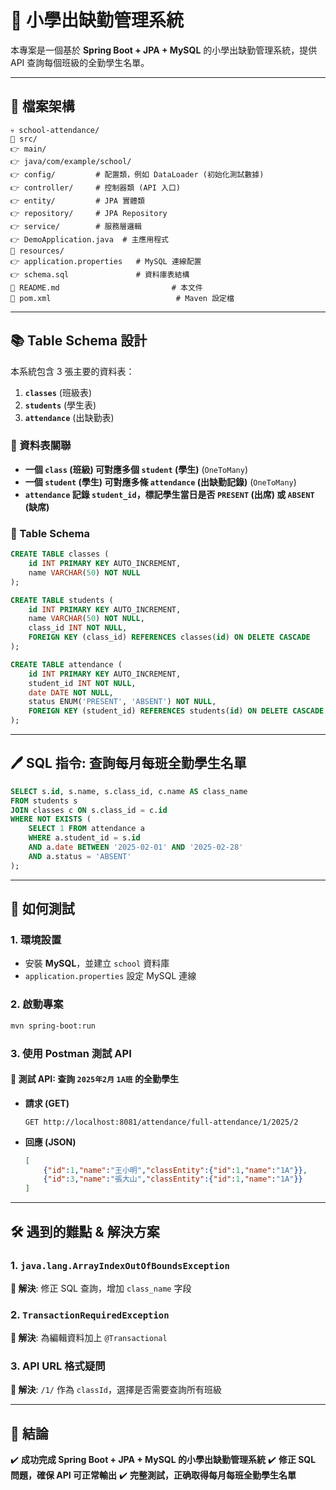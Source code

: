 # **🏧 小學出缺勤管理系統**

本專案是一個基於 **Spring Boot + JPA + MySQL** 的小學出缺勤管理系統，提供 API 查詢每個班級的全勤學生名單。

---

## **💁️ 檔案架構**
```
💀 school-attendance/
🔗 src/
👉 main/
👉 java/com/example/school/
👉 config/         # 配置類，例如 DataLoader (初始化測試數據)
👉 controller/     # 控制器類 (API 入口)
👉 entity/         # JPA 實體類
👉 repository/     # JPA Repository
👉 service/        # 服務層邏輯
👉 DemoApplication.java  # 主應用程式
🔗 resources/
👉 application.properties   # MySQL 連線配置
👉 schema.sql               # 資料庫表結構
🔗 README.md                         # 本文件
🔗 pom.xml                            # Maven 設定檔
```

---

## **📚 Table Schema 設計**
本系統包含 3 張主要的資料表：
1. **`classes`** (班級表)
2. **`students`** (學生表)
3. **`attendance`** (出缺勤表)

### **📌 資料表關聯**
- **一個 `class` (班級) 可對應多個 `student` (學生)** (`OneToMany`)
- **一個 `student` (學生) 可對應多條 `attendance` (出缺勤記錄)** (`OneToMany`)
- **`attendance` 記錄 `student_id`，標記學生當日是否 `PRESENT` (出席) 或 `ABSENT` (缺席)**

### **📌 Table Schema**
```sql
CREATE TABLE classes (
    id INT PRIMARY KEY AUTO_INCREMENT,
    name VARCHAR(50) NOT NULL
);

CREATE TABLE students (
    id INT PRIMARY KEY AUTO_INCREMENT,
    name VARCHAR(50) NOT NULL,
    class_id INT NOT NULL,
    FOREIGN KEY (class_id) REFERENCES classes(id) ON DELETE CASCADE
);

CREATE TABLE attendance (
    id INT PRIMARY KEY AUTO_INCREMENT,
    student_id INT NOT NULL,
    date DATE NOT NULL,
    status ENUM('PRESENT', 'ABSENT') NOT NULL,
    FOREIGN KEY (student_id) REFERENCES students(id) ON DELETE CASCADE
);
```

---

## **🖊️ SQL 指令: 查詢每月每班全勤學生名單**
```sql
SELECT s.id, s.name, s.class_id, c.name AS class_name
FROM students s
JOIN classes c ON s.class_id = c.id
WHERE NOT EXISTS (
    SELECT 1 FROM attendance a
    WHERE a.student_id = s.id
    AND a.date BETWEEN '2025-02-01' AND '2025-02-28'
    AND a.status = 'ABSENT'
);
```

---

## **🚀 如何測試**
### **1. 環境設置**
- 安裝 **MySQL**，並建立 `school` 資料庫
- `application.properties` 設定 MySQL 連線

### **2. 啟動專案**
```bash
mvn spring-boot:run
```

### **3. 使用 Postman 測試 API**
#### **📌 測試 API: 查詢 `2025年2月` `1A班` 的全勤學生**
- **請求 (GET)**
  ```
  GET http://localhost:8081/attendance/full-attendance/1/2025/2
  ```
- **回應 (JSON)**
  ```json
  [
      {"id":1,"name":"王小明","classEntity":{"id":1,"name":"1A"}},
      {"id":3,"name":"張大山","classEntity":{"id":1,"name":"1A"}}
  ]
  ```

---

## **🛠️ 遇到的難點 & 解決方案**

### **1. `java.lang.ArrayIndexOutOfBoundsException`**
**🔄 解決**: 修正 SQL 查詢，增加 `class_name` 字段

### **2. `TransactionRequiredException`**
**🔄 解決**: 為編輯資料加上 `@Transactional`

### **3. API URL 格式疑問**
**🔄 解決**: `/1/` 作為 `classId`，選擇是否需要查詢所有班級

---

## **🎉 結論**
✔️ **成功完成 Spring Boot + JPA + MySQL 的小學出缺勤管理系統**
✔️ **修正 SQL 問題，確保 API 可正常輸出**
✔️ **完整測試，正确取得每月每班全勤學生名單**